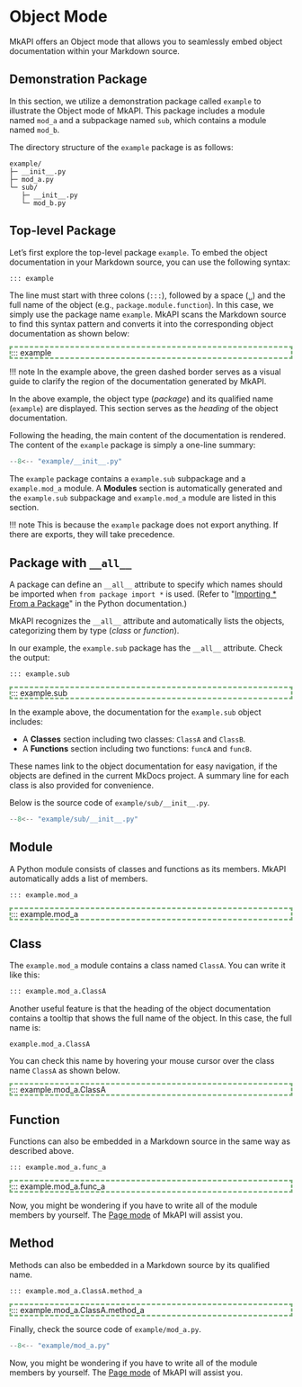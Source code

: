 # Object Mode

MkAPI offers an Object mode that allows you to seamlessly
embed object documentation within your Markdown source.

## Demonstration Package

In this section, we utilize a demonstration package called
`example` to illustrate the Object mode of MkAPI.
This package includes a module named `mod_a` and a subpackage named `sub`,
which contains a module named `mod_b`.

The directory structure of the `example` package is as follows:

```text
example/
├─ __init__.py
├─ mod_a.py
└─ sub/
   ├─ __init__.py
   └─ mod_b.py
```

## Top-level Package

Let’s first explore the top-level package `example`.
To embed the object documentation in your Markdown source,
you can use the following syntax:

```markdown
::: example
```

The line must start with three colons (`:::`), followed by a
space (<code>&blank;</code>) and the full name of the object
(e.g., `package.module.function`).
In this case, we simply use the package name `example`.
MkAPI scans the Markdown source to find this syntax pattern
and converts it into the corresponding object documentation
as shown below:

<div markdown="1" style="border: 3px dashed #22772288;">
::: example
</div>

!!! note
    In the example above, the green dashed border serves as a visual
    guide to clarify the region of the documentation generated by MkAPI.

In the above example,
the object type (*package*) and its qualified name (`example`)
are displayed.
This section serves as the *heading* of the object documentation.

Following the heading, the main content of the documentation is rendered.
The content of the `example` package is simply a one-line summary:

```python title="example/__init__.py"
--8<-- "example/__init__.py"
```

The `example` package contains a `example.sub` subpackage and a `example.mod_a` module.
A **Modules** section is automatically generated and the `example.sub` subpackage
and `example.mod_a` module are listed in this section.

!!! note
    This is because the `example` package does not export anything.
    If there are exports, they will take precedence.

## Package with `__all__`

A package can define an `__all__` attribute to specify which
names should be imported when `from package import *` is used.
(Refer to "[Importing * From a Package][1]" in the Python documentation.)

[1]: https://docs.python.org/3/tutorial/modules.html#importing-from-a-package

MkAPI recognizes the `__all__` attribute and automatically lists the objects,
categorizing them by type (*class* or *function*).

In our example, the `example.sub` package has the `__all__` attribute.
Check the output:

```markdown
::: example.sub
```

<div markdown="1" style="border: 3px dashed #22772288;">
::: example.sub
</div>

In the example above, the documentation for the `example.sub`
object includes:

- A **Classes** section including two classes:
  `ClassA` and `ClassB`.
- A **Functions** section including two functions:
  `funcA` and `funcB`.

These names link to the object documentation for easy navigation,
if the objects are defined in the current MkDocs project.
A summary line for each class is also provided for convenience.

Below is the source code of `example/sub/__init__.py`.

```python title="example/sub/__init__.py"
--8<-- "example/sub/__init__.py"
```

## Module

A Python module consists of classes and functions as its members.
MkAPI automatically adds a list of members.

```markdown
::: example.mod_a
```

<div markdown="1" style="border: 3px dashed #22772288;">
::: example.mod_a
</div>

## Class

The `example.mod_a` module contains a class
named `ClassA`. You can write it like this:

```markdown
::: example.mod_a.ClassA
```

Another useful feature is that the heading of the object documentation
contains a tooltip that shows the full name of the object.
In this case, the full name is:

    example.mod_a.ClassA

You can check this name by hovering your mouse cursor over the
class name `ClassA` as shown below.

<div markdown="1" style="border: 3px dashed #22772288;">
::: example.mod_a.ClassA
</div>

## Function

Functions can also be embedded in a Markdown source
in the same way as described above.

```markdown
::: example.mod_a.func_a
```

<div markdown="1" style="border: 3px dashed #22772288;">
::: example.mod_a.func_a
</div>

Now, you might be wondering if you have to write all of the
module members by yourself.
The [Page mode](page.md) of MkAPI will assist you.

## Method

Methods can also be embedded in a Markdown source
by its qualified name.

```markdown
::: example.mod_a.ClassA.method_a
```

<div markdown="1" style="border: 3px dashed #22772288;">
::: example.mod_a.ClassA.method_a
</div>

Finally, check the source code of `example/mod_a.py`.

```python title="example/mod_a.py"
--8<-- "example/mod_a.py"
```

Now, you might be wondering if you have to write all of the
module members by yourself.
The [Page mode](page.md) of MkAPI will assist you.
